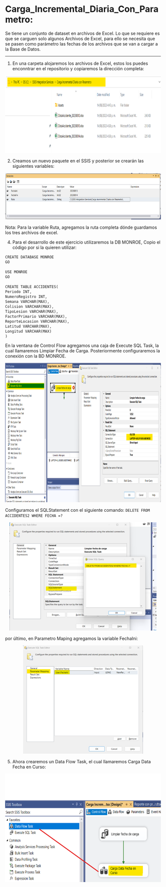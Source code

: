 # Carga_Incremental_Diaria_Con_Parametro:

Se tiene un conjunto de dataset en archivos de Excel. Lo que se requiere es que se carguen solo algunos Archivos de Excel, para ello se necesita que se pasen como parámetro las fechas de los archivos que se van a cargar a la Base de Datos.

-----------------------------------------------------------------------------------------------------

1. En una carpeta alojaremos los archivos de Excel, estos los puedes enconntrar en el repositorio y copiaremos la dirección completa:

<p align="center">
<img src="https://github.com/csantamaria89/Carga_Incremental_Diaria_Con_Parametro/blob/main/Assets/Imagen2.png"  height=250>
</p>

2. Creamos un nuevo paquete en el SSIS y posterior se crearán las siguientes variables:

<p align="center">
<img src="https://github.com/csantamaria89/Carga_Incremental_Diaria_Con_Parametro/blob/main/Assets/Imagen1.png"  height=150>
</p>

Nota: Para la variable Ruta, agregamos la ruta completa dónde guardamos los tres archivos de excel.

4. Para el desarrollo de este ejercicio utilizaremos la DB MONROE, Copio el código por si la quieren utilizar:

```shell
CREATE DATABASE MONROE
GO

USE MONROE
GO

CREATE TABLE ACCIDENTES(
Periodo INT,
NumeroRegistro INT,
Semana VARCHAR(MAX),
Colision VARCHAR(MAX),
TipoLesion VARCHAR(MAX),
FactorPrimario VARCHAR(MAX),
ReporteLocasion VARCHAR(MAX),
Latitud VARCHAR(MAX),
Longitud VARCHAR(MAX)
)
```
En la ventana de Control Flow agregamos una caja de Execute SQL Task, la cual llamaremos Limpiar Fecha de Carga. Posteriormente configuraremos la conexión con la BD MONROE.

<p align="center">
<img src="https://github.com/csantamaria89/Carga_Incremental_Diaria_Con_Parametro/blob/main/Assets/Imagen3.png"  height=450>
</p>

Configuramos el SQLStatement con el siguiente comando: ``` DELETE FROM ACCIDENTES2 WHERE FECHA =? ```
<p align="center">
<img src="https://github.com/csantamaria89/Carga_Incremental_Diaria_Con_Parametro/blob/main/Assets/Imagen4.png"  height=350>
</p>

por último, en Parametro Maping agregamos la variable FechaIni:

<p align="center">
<img src="https://github.com/csantamaria89/Carga_Incremental_Diaria_Con_Parametro/blob/main/Assets/Imagen5.png"  height=350>
</p>

5. Ahora crearemos un Data Flow Task, el cual llamaremos Carga Data Fecha en Curso:

<p align="center">
<img src="https://github.com/csantamaria89/Carga_Incremental_Diaria_Con_Parametro/blob/main/Assets/Imagen6.png"  height=350>
</p>

